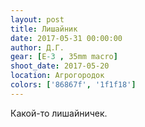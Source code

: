 ```yaml
---
layout: post
title: Лишайник
date: 2017-05-31 00:00:00
author: Д.Г.
gear: [E-3 , 35mm macro]
shoot_date: 2017-05-20
location: Агрогородок
colors: ['86867f', '1f1f18']
---
```

Какой-то лишайничек.
